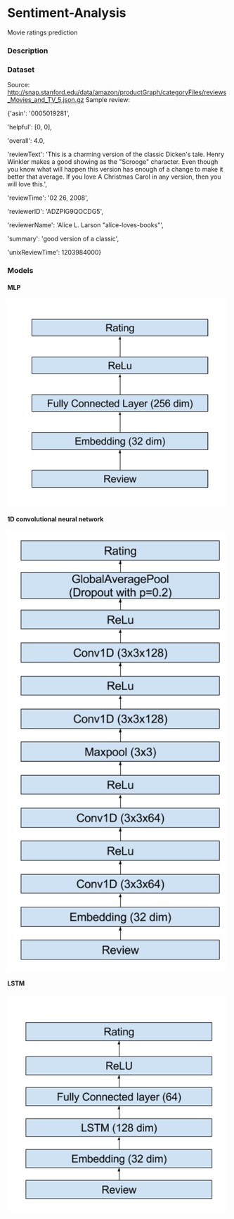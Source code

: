 # Sentiment-Analysis
Movie ratings prediction

### Description



### Dataset
Source: http://snap.stanford.edu/data/amazon/productGraph/categoryFiles/reviews_Movies_and_TV_5.json.gz
Sample review:

{'asin': '0005019281',

 'helpful': [0, 0],
 
 'overall': 4.0,
 
 'reviewText': 'This is a charming version of the classic Dicken\'s tale.  Henry Winkler makes a good showing as the "Scrooge" character.  Even though you know what will happen this version has enough of a change to make it better that average.  If you love A Christmas Carol in any version, then you will love this.',
 
 'reviewTime': '02 26, 2008',
 
 'reviewerID': 'ADZPIG9QOCDG5',
 
 'reviewerName': 'Alice L. Larson "alice-loves-books"',
 
 'summary': 'good version of a classic',
 
 'unixReviewTime': 1203984000}
 
 ### Models
 
 #### MLP
<img src="https://github.com/shashanktyagi/Sentiment-Analysis/blob/master/mlp.png" width=500 align="middle" >

 #### 1D convolutional neural network
 <img src="https://github.com/shashanktyagi/Sentiment-Analysis/blob/master/conv1d.png" width=500 align="middle" >

 #### LSTM
<img src="https://github.com/shashanktyagi/Sentiment-Analysis/blob/master/lstm.png" width=500 align="middle" >

